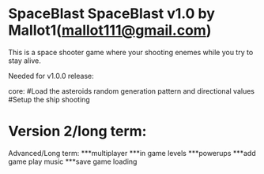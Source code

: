 SpaceBlast
SpaceBlast v1.0 by Mallot1(mallot111@gmail.com) 
=============

This is a space shooter game where your shooting enemes while you try to stay alive.

Needed for v1.0.0 release:

core:
#Load the asteroids random generation pattern and directional values
#Setup the ship shooting

Version 2/long term:
==================================================================================

Advanced/Long term:
***multiplayer
***in game levels
***powerups
***add game play music
***save game loading
